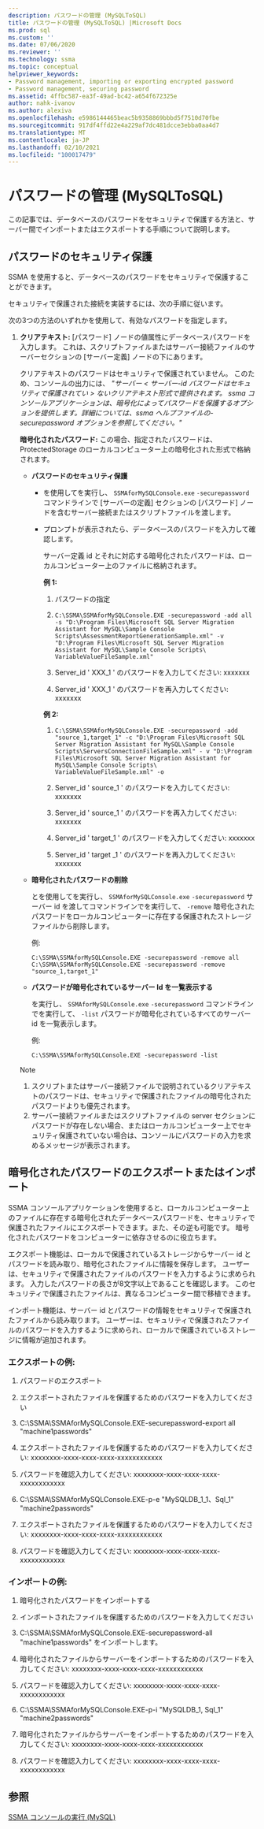 ```yaml
---
description: パスワードの管理 (MySQLToSQL)
title: パスワードの管理 (MySQLToSQL) |Microsoft Docs
ms.prod: sql
ms.custom: ''
ms.date: 07/06/2020
ms.reviewer: ''
ms.technology: ssma
ms.topic: conceptual
helpviewer_keywords:
- Password management, importing or exporting encrypted password
- Password management, securing password
ms.assetid: 4ffbc587-ea3f-49ad-bc42-a654f672325e
author: nahk-ivanov
ms.author: alexiva
ms.openlocfilehash: e5986144465beac5b9358869bbbd5f7510d70fbe
ms.sourcegitcommit: 917df4ffd22e4a229af7dc481dcce3ebba0aa4d7
ms.translationtype: MT
ms.contentlocale: ja-JP
ms.lasthandoff: 02/10/2021
ms.locfileid: "100017479"
---
```

# <a name="managing-passwords-mysqltosql"></a>パスワードの管理 (MySQLToSQL)
この記事では、データベースのパスワードをセキュリティで保護する方法と、サーバー間でインポートまたはエクスポートする手順について説明します。
  
## <a name="securing-password"></a>パスワードのセキュリティ保護  
SSMA を使用すると、データベースのパスワードをセキュリティで保護することができます。  
  
セキュリティで保護された接続を実装するには、次の手順に従います。  
  
次の3つの方法のいずれかを使用して、有効なパスワードを指定します。  
  
1.  **クリアテキスト:** [パスワード] ノードの値属性にデータベースパスワードを入力します。 これは、スクリプトファイルまたはサーバー接続ファイルのサーバーセクションの [サーバー定義] ノードの下にあります。  
  
    クリアテキストのパスワードはセキュリティで保護されていません。 このため、コンソールの出力には、 *"サーバー &lt; サーバー-id パスワードはセキュリティで保護されてい &gt; ないクリアテキスト形式で提供されます。 ssma コンソールアプリケーションは、暗号化によってパスワードを保護するオプションを提供します。詳細については、ssma ヘルプファイルの-securepassword オプションを参照してください。"*  
  
    **暗号化されたパスワード:** この場合、指定されたパスワードは、ProtectedStorage のローカルコンピューター上の暗号化された形式で格納されます。  
  
    -   **パスワードのセキュリティ保護**  
  
        -   を使用してを実行し、 `SSMAforMySQLConsole.exe` `-securepassword` コマンドラインで [サーバーの定義] セクションの [パスワード] ノードを含むサーバー接続またはスクリプトファイルを渡します。  
  
        -   プロンプトが表示されたら、データベースのパスワードを入力して確認します。  
  
            サーバー定義 id とそれに対応する暗号化されたパスワードは、ローカルコンピューター上のファイルに格納されます。  
            
            **例 1:**
            
            1. パスワードの指定
            
            2. `C:\SSMA\SSMAforMySQLConsole.EXE -securepassword -add all -s "D:\Program Files\Microsoft SQL Server Migration Assistant for MySQL\Sample Console Scripts\AssessmentReportGenerationSample.xml" -v "D:\Program Files\Microsoft SQL Server Migration Assistant for MySQL\Sample Console Scripts\ VariableValueFileSample.xml"`
            
            3. Server_id ' XXX_1 ' のパスワードを入力してください: xxxxxxx
            
            4. Server_id ' XXX_1 ' のパスワードを再入力してください: xxxxxxx
            
            **例 2:**
            
            1. `C:\SSMA\SSMAforMySQLConsole.EXE -securepassword -add "source_1,target_1" -c "D:\Program Files\Microsoft SQL Server Migration Assistant for MySQL\Sample Console Scripts\ServersConnectionFileSample.xml" - v "D:\Program Files\Microsoft SQL Server Migration Assistant for MySQL\Sample Console Scripts\ VariableValueFileSample.xml" -o`
            
            2. Server_id ' source_1 ' のパスワードを入力してください: xxxxxxx
            
            3. Server_id ' source_1 ' のパスワードを再入力してください: xxxxxxx
            
            4. Server_id ' target_1 ' のパスワードを入力してください: xxxxxxx
            
            5. Server_id ' target _1 ' のパスワードを再入力してください: xxxxxxx
            
    -   **暗号化されたパスワードの削除**  
  
        とを使用してを実行し、 `SSMAforMySQLConsole.exe` `-securepassword` サーバー id を渡してコマンドラインでを実行して、 `-remove` 暗号化されたパスワードをローカルコンピューターに存在する保護されたストレージファイルから削除します。  
  
        例:  

        ```console
        C:\SSMA\SSMAforMySQLConsole.EXE -securepassword -remove all
        C:\SSMA\SSMAforMySQLConsole.EXE -securepassword -remove "source_1,target_1"  
        ```
  
    -   **パスワードが暗号化されているサーバー Id を一覧表示する**  
  
        を実行し、 `SSMAforMySQLConsole.exe` `-securepassword` コマンドラインでを実行して、 `-list` パスワードが暗号化されているすべてのサーバー id を一覧表示します。  
  
        例:  
        
        ```console
        C:\SSMA\SSMAforMySQLConsole.EXE -securepassword -list  
        ```
  
    > [!NOTE]  
    > 1.  スクリプトまたはサーバー接続ファイルで説明されているクリアテキストのパスワードは、セキュリティで保護されたファイルの暗号化されたパスワードよりも優先されます。  
    > 2.  サーバー接続ファイルまたはスクリプトファイルの server セクションにパスワードが存在しない場合、またはローカルコンピューター上でセキュリティ保護されていない場合は、コンソールにパスワードの入力を求めるメッセージが表示されます。  
  
## <a name="exporting-or-importing-encrypted-passwords"></a>暗号化されたパスワードのエクスポートまたはインポート  
SSMA コンソールアプリケーションを使用すると、ローカルコンピューター上のファイルに存在する暗号化されたデータベースパスワードを、セキュリティで保護されたファイルにエクスポートできます。また、その逆も可能です。 暗号化されたパスワードをコンピューターに依存させるのに役立ちます。

エクスポート機能は、ローカルで保護されているストレージからサーバー id とパスワードを読み取り、暗号化されたファイルに情報を保存します。 ユーザーは、セキュリティで保護されたファイルのパスワードを入力するように求められます。 入力したパスワードの長さが8文字以上であることを確認します。 このセキュリティで保護されたファイルは、異なるコンピューター間で移植できます。

インポート機能は、サーバー id とパスワードの情報をセキュリティで保護されたファイルから読み取ります。 ユーザーは、セキュリティで保護されたファイルのパスワードを入力するように求められ、ローカルで保護されているストレージに情報が追加されます。  
  
### <a name="export-example"></a>エクスポートの例:  

1. パスワードのエクスポート

2. エクスポートされたファイルを保護するためのパスワードを入力してください

3. C:\SSMA\SSMAforMySQLConsole.EXE-securepassword-export all "machine1passwords"

4. エクスポートされたファイルを保護するためのパスワードを入力してください: xxxxxxxx-xxxx-xxxx-xxxx-xxxxxxxxxxxx

5. パスワードを確認入力してください: xxxxxxxx-xxxx-xxxx-xxxx-xxxxxxxxxxxx

6. C:\SSMA\SSMAforMySQLConsole.EXE-p-e "MySQLDB_1_1、Sql_1" "machine2passwords"

7. エクスポートされたファイルを保護するためのパスワードを入力してください: xxxxxxxx-xxxx-xxxx-xxxx-xxxxxxxxxxxx

8. パスワードを確認入力してください: xxxxxxxx-xxxx-xxxx-xxxx-xxxxxxxxxxxx  
  
### <a name="import-example"></a>インポートの例:  

1. 暗号化されたパスワードをインポートする

2. インポートされたファイルを保護するためのパスワードを入力してください

3. C:\SSMA\SSMAforMySQLConsole.EXE-securepassword-all "machine1passwords" をインポートします。

4. 暗号化されたファイルからサーバーをインポートするためのパスワードを入力してください: xxxxxxxx-xxxx-xxxx-xxxx-xxxxxxxxxxxx

5. パスワードを確認入力してください: xxxxxxxx-xxxx-xxxx-xxxx-xxxxxxxxxxxx

6. C:\SSMA\SSMAforMySQLConsole.EXE-p-i "MySQLDB_1, Sql_1" "machine2passwords"

7. 暗号化されたファイルからサーバーをインポートするためのパスワードを入力してください: xxxxxxxx-xxxx-xxxx-xxxx-xxxxxxxxxxxx

8. パスワードを確認入力してください: xxxxxxxx-xxxx-xxxx-xxxx-xxxxxxxxxxxx  
  
## <a name="see-also"></a>参照  
[SSMA コンソールの実行 (MySQL)](./executing-the-ssma-console-mysqltosql.md)  
